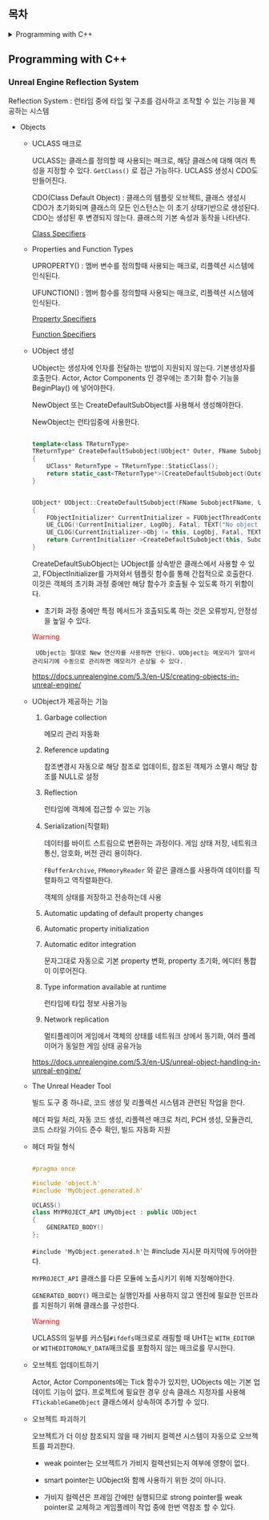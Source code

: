 ## 목차

<details>
<summary> Programming with C++ </summary>

- Unreal Engine Reflection System
    - Objects

</details>

## Programming with C++

### Unreal Engine Reflection System

Reflection System : 런타임 중에 타입 및 구조를 검사하고 조작할 수 있는 기능을 제공하는 시스템

- Objects
    - UCLASS 매크로

        UCLASS는 클래스를 정의할 때 사용되는 매크로, 해당 클래스에 대해 여러 특성을 지정할 수 있다.
        `GetClass()` 로 접근 가능하다. UCLASS 생성시 CDO도 만들어진다.

        CDO(Class Default Object) : 클래스의 템플릿 오브젝트, 클래스 생성시 CDO가 초기화되며 클래스의 모든 인스턴스는 이 초기 상태기반으로 생성된다. CDO는 생성된 후 변경되지 않는다. 클래스의 기본 속성과 동작을 나타낸다.

        [Class Specifiers](https://docs.unrealengine.com/5.3/en-US/gameplay-classes-in-unreal-engine/)
    
    - Properties and Function Types

        UPROPERTY() : 멤버 변수를 정의할때 사용되는 매크로, 리플렉션 시스템에 인식된다.

        UFUNCTION() : 멤버 함수를 정의할때 사용되는 매크로, 리플렉션 시스템에 인식된다.

        [Property Specifiers](https://docs.unrealengine.com/5.3/en-US/unreal-engine-uproperties/)

        [Function Specifiers](https://docs.unrealengine.com/5.3/en-US/ufunctions-in-unreal-engine/)

    - UObject 생성

        UObject는 생성자에 인자를 전달하는 방법이 지원되지 않는다. 기본생성자를 호출한다. Actor, Actor Components 인 경우에는 초기화 함수 기능을 BeginPlay() 에 넣어야한다.

        NewObject 또는 CreateDefaultSubObject를 사용해서 생성해야한다.

        NewObject는 런타임중에 사용한다.

        ```cpp

        template<class TReturnType>
        TReturnType* CreateDefaultSubobject(UObject* Outer, FName SubobjectName, bool bTransient = false) const
        {
	        UClass* ReturnType = TReturnType::StaticClass();
	        return static_cast<TReturnType*>(CreateDefaultSubobject(Outer, SubobjectName, ReturnType, ReturnType, /*bIsRequired =*/ true, bTransient));
        }

        ```

        ```cpp
        
        UObject* UObject::CreateDefaultSubobject(FName SubobjectFName, UClass* ReturnType, UClass* ClassToCreateByDefault, bool bIsRequired, bool bIsTransient)
        {
	        FObjectInitializer* CurrentInitializer = FUObjectThreadContext::Get().TopInitializer();
	        UE_CLOG(!CurrentInitializer, LogObj, Fatal, TEXT("No object initializer found during construction."));
	        UE_CLOG(CurrentInitializer->Obj != this, LogObj, Fatal, TEXT("Using incorrect object initializer."));
	        return CurrentInitializer->CreateDefaultSubobject(this, SubobjectFName, ReturnType, ClassToCreateByDefault, bIsRequired, bIsTransient);
        }

        ```
        CreateDefaultSubObject는 UObject를 상속받은 클래스에서 사용할 수 있고, FObjectInitializer를 가져와서 템플릿 함수를 통해 간접적으로 호출한다. 이것은 객체의 초기화 과정 중에만 해당 함수가 호출될 수 있도록 하기 위함이다.

        * 초기화 과정 중에만 특정 메서드가 호출되도록 하는 것은 오류방지, 안정성을 높일 수 있다.
    
        <span style="color:red"> Warning </span>

           UObject는 절대로 New 연산자를 사용하면 안된다. UObject는 메모리가 알아서 관리되기에 수동으로 관리하면 메모리가 손상될 수 있다.

        https://docs.unrealengine.com/5.3/en-US/creating-objects-in-unreal-engine/

    - UObject가 제공하는 기능

        1. Garbage collection

            메모리 관리 자동화

        2. Reference updating

            참조변경시 자동으로 해당 참조로 업데이트, 참조된 객체가 소멸시 해당 참조를 NULL로 설정

        3. Reflection

            런타임에 객체에 접근할 수 있는 기능

        4. Serialization(직렬화)

            데이터를 바이트 스트림으로 변환하는 과정이다. 게임 상태 저장, 네트워크 통신, 암호화, 버전 관리 용이하다.

            `FBufferArchive`, `FMemoryReader` 와 같은 클래스를 사용하여 데이터를 직렬화하고 역직렬화한다.

            객체의 상태를 저장하고 전송하는데 사용

        5. Automatic updating of default property changes
        6. Automatic property initialization
        7. Automatic editor integration

            문자그대로 자동으로 기본 property 변화, property 초기화, 에디터 통합이 이루어진다.

        8. Type information available at runtime

            런타임에 타입 정보 사용가능

        9. Network replication

            멀티플레이어 게임에서 객체의 상태를 네트워크 상에서 동기화, 여러 플레이어가 동일한 게임 상태 공유가능

        https://docs.unrealengine.com/5.3/en-US/unreal-object-handling-in-unreal-engine/

    - The Unreal Header Tool

        빌드 도구 중 하나로, 코드 생성 및 리플렉션 시스템과 관련된 작업을 한다.

        헤더 파일 처리, 자동 코드 생성, 리플렉션 매크로 처리, PCH 생성, 모듈관리, 코드 스타일 가이드 준수 확인, 빌드 자동화 지원

    - 헤더 파일 형식

        ```cpp

        #pragma once

        #include 'object.h'
        #include 'MyObject.generated.h'

        UCLASS()
        class MYPROJECT_API UMyObject : public UObject
        {
            GENERATED_BODY()
        };

        ```

        `#include 'MyObject.generated.h'`는 #include 지시문 마지막에 두어야한다.

        `MYPROJECT_API` 클래스를 다른 모듈에 노출시키기 위해 지정해야한다.

        `GENERATED_BODY()` 매크로는 실행인자를 사용하지 않고 엔진에 필요한 인프라를 지원하기 위해 클래스를 구성한다.

        <span style="color:red"> Warning </span>

        UCLASS의 일부를 커스텀`#ifdefs`매크로로 래핑할 때 UHT는 `WITH_EDITOR` or `WITHEDITORONLY_DATA`매크로를 포함하지 않는 매크로를 무시한다.

    - 오브젝트 업데이트하기

        Actor, Actor Components에는 Tick 함수가 있지만, UObjects 에는 기본 업데이트 기능이 없다. 프로젝트에 필요한 경우 상속 클래스 지정자를 사용해 `FTickableGameObject` 클래스에서 상속하여 추가할 수 있다.

    - 오브젝트 파괴하기

        오브젝트가 더 이상 참조되지 않을 때 가비지 컬렉션 시스템이 자동으로 오브젝트를 파괴한다.

        - weak pointer는 오브젝트가 가비지 컬렉션되는지 여부에 영향이 없다.

        - smart pointer는 UObject와 함께 사용하기 위한 것이 아니다.

        - 가비지 컬렉션은 프레임 간에만 실행되므로 strong pointer를 weak pointer로 교체하고 게임플레이 작업 중에 한번 역참조 할 수 있다.